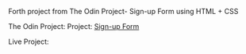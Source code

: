 Forth project from The Odin Project- Sign-up Form using HTML + CSS

The Odin Project: Project: [Sign-up Form](https://www.theodinproject.com/lessons/node-path-intermediate-html-and-css-sign-up-form)

Live Project: 
